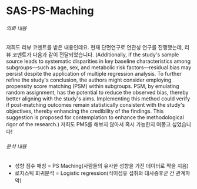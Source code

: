 # SAS-PS-Maching

###### 의뢰 내용
 저희도 리뷰 코멘트를 받은 내용인데요. 현재 단면연구로 연관성 연구를 진행했는데, 리뷰 코멘트가 다음과 같이 전달되었습니다. (Additionally, if the study's sample source leads to systematic disparities in key baseline characteristics among subgroups—such as age, sex, and metabolic risk factors—residual bias may persist despite the application of multiple regression analysis. To further refine the study's conclusion, the authors might consider employing propensity score matching (PSM) within subgroups. PSM, by emulating random assignment, has the potential to reduce the observed bias, thereby better aligning with the study's aims. Implementing this method could verify if post-matching outcomes remain statistically consistent with the study's objectives, thereby enhancing the credibility of the findings. This suggestion is proposed for contemplation to enhance the methodological rigor of the research.) 저희도 PMS를 해보지 않아서 혹시 가능한지 여쭙고 싶었습니다!

 ###### 분석 내용
 - 성향 점수 매칭 = PS Maching(사람들의 유사한 성향을 가진 데이터로 짝을 지음)
 - 로지스틱 회귀분석 = Logistic regression(식이섬유 섭취와 대사증후군 간 관계파악)
 
